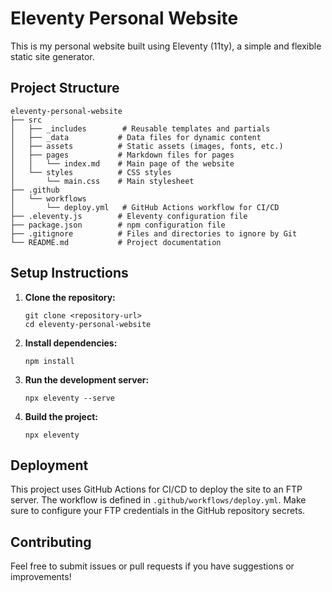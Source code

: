 # Eleventy Personal Website

This is my personal website built using Eleventy (11ty), a simple and flexible static site generator.

## Project Structure

```
eleventy-personal-website
├── src
│   ├── _includes        # Reusable templates and partials
│   ├── _data           # Data files for dynamic content
│   ├── assets          # Static assets (images, fonts, etc.)
│   ├── pages           # Markdown files for pages
│   │   └── index.md    # Main page of the website
│   └── styles          # CSS styles
│       └── main.css    # Main stylesheet
├── .github
│   └── workflows
│       └── deploy.yml   # GitHub Actions workflow for CI/CD
├── .eleventy.js        # Eleventy configuration file
├── package.json        # npm configuration file
├── .gitignore          # Files and directories to ignore by Git
└── README.md           # Project documentation
```

## Setup Instructions

1. **Clone the repository:**
   ```
   git clone <repository-url>
   cd eleventy-personal-website
   ```

2. **Install dependencies:**
   ```
   npm install
   ```

3. **Run the development server:**
   ```
   npx eleventy --serve
   ```

4. **Build the project:**
   ```
   npx eleventy
   ```

## Deployment

This project uses GitHub Actions for CI/CD to deploy the site to an FTP server. The workflow is defined in `.github/workflows/deploy.yml`. Make sure to configure your FTP credentials in the GitHub repository secrets.

## Contributing

Feel free to submit issues or pull requests if you have suggestions or improvements!
